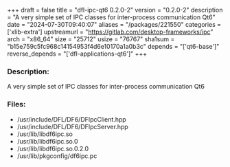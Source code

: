 +++
draft = false
title = "dfl-ipc-qt6 0.2.0-2"
version = "0.2.0-2"
description = "A very simple set of IPC classes for inter-process communication Qt6"
date = "2024-07-30T09:40:07"
aliases = "/packages/221550"
categories = ['xlib-extra']
upstreamurl = "https://gitlab.com/desktop-frameworks/ipc"
arch = "x86_64"
size = "25712"
usize = "76767"
sha1sum = "b15e759c5fc968c14154953f4d6e10170a1a0b3c"
depends = "['qt6-base']"
reverse_depends = "['dfl-applications-qt6']"
+++
### Description: 
A very simple set of IPC classes for inter-process communication Qt6

### Files: 
* /usr/include/DFL/DF6/DFIpcClient.hpp
* /usr/include/DFL/DF6/DFIpcServer.hpp
* /usr/lib/libdf6ipc.so
* /usr/lib/libdf6ipc.so.0
* /usr/lib/libdf6ipc.so.0.2.0
* /usr/lib/pkgconfig/df6ipc.pc
